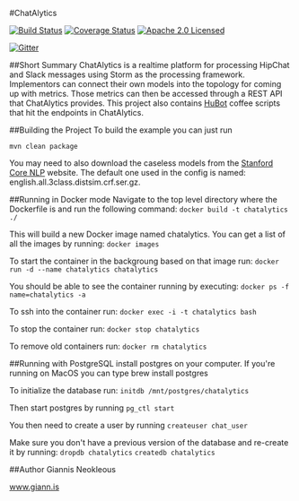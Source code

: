 #ChatAlytics

[![Build Status](https://travis-ci.org/OpenChatAlytics/OpenChatAlytics.svg?branch=master)](https://travis-ci.org/OpenChatAlytics/OpenChatAlytics)
[![Coverage Status](https://coveralls.io/repos/github/OpenChatAlytics/OpenChatAlytics/badge.svg?branch=master)](https://coveralls.io/github/OpenChatAlytics/OpenChatAlytics?branch=master)
[![Apache 2.0 Licensed](https://img.shields.io/badge/license-Apache%202.0-blue.svg)](https://github.com/OpenChatAlytics/OpenChatAlytics/blob/master/LICENSE.txt)

[![Gitter](https://badges.gitter.im/Join%20Chat.svg)](https://gitter.im/OpenChatAlytics?utm_source=badge&utm_medium=badge&utm_campaign=pr-badge&utm_content=badge)

##Short Summary
ChatAlytics is a realtime platform for processing HipChat and Slack messages using Storm as the processing framework. Implementors can connect their own models into the topology for coming up with metrics. Those metrics can then be accessed through a REST API that ChatAlytics provides. This project also contains [HuBot](https://github.com/hipchat/hubot-hipchat) coffee scripts that hit the endpoints in ChatAlytics.

##Building the Project
To build the example you can just run

`mvn clean package`

You may need to also download the caseless models from the [Stanford Core NLP](http://nlp.stanford.edu/software/corenlp.shtml) website. The default one used in the config is named: english.all.3class.distsim.crf.ser.gz.

##Running in Docker mode
Navigate to the top level directory where the Dockerfile is and run the following command:
`docker build -t chatalytics ./`

This will build a new Docker image named chatalytics. You can get a list of all the images by running:
`docker images`

To start the container in the backgroung based on that image run:
`docker run -d --name chatalytics chatalytics`

You should be able to see the container running by executing:
`docker ps -f name=chatalytics -a`

To ssh into the container run:
`docker exec -i -t chatalytics bash`

To stop the container run:
`docker stop chatalytics`

To remove old containers run:
`docker rm chatalytics`

##Running with PostgreSQL
install postgres on your computer. If you're running on MacOS you can type brew install postgres

To initialize the database run:
`initdb /mnt/postgres/chatalytics`

Then start postgres by running
`pg_ctl start`

You then need to create a user by running
`createuser chat_user`

Make sure you don't have a previous version of the database and re-create it by running:
`dropdb chatalytics`
`createdb chatalytics`

##Author
Giannis Neokleous

www.giann.is

